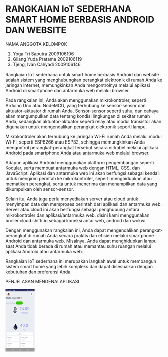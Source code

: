 # RANGKAIAN IoT SEDERHANA SMART HOME BERBASIS ANDROID DAN WEBSITE

NAMA ANGGOTA KELOMPOK 
1. Yoga Tri Saputra 2009106106
2. Gilang Yuda Pratama 2009106119
3. Tjeng, Ivan Cahyadi 2009106146

Rangkaian IoT sederhana untuk smart home berbasis Android dan website adalah sistem yang menghubungkan perangkat elektronik di rumah Anda ke jaringan internet, memungkinkan Anda mengontrolnya melalui aplikasi Android di smartphone dan antarmuka web melalui browser.

Pada rangkaian ini, Anda akan menggunakan mikrokontroler, seperti Arduino Uno atau NodeMCU, yang terhubung ke sensor-sensor dan aktuator-aktuator di rumah Anda. Sensor-sensor seperti suhu, dan cahaya akan mengumpulkan data tentang kondisi lingkungan di sekitar rumah Anda, sedangkan aktuator-aktuator seperti relay atau modul transistor akan digunakan untuk mengendalikan perangkat elektronik seperti lampu.

Mikrokontroler akan terhubung ke jaringan Wi-Fi rumah Anda melalui modul Wi-Fi, seperti ESP8266 atau ESP32, sehingga memungkinkan Anda mengontrol perangkat-perangkat tersebut secara nirkabel melalui aplikasi Android pada smartphone Anda atau antarmuka web melalui browser.

Adapun aplikasi Android menggunakan platform pengembangan seperti Kodular, serta membuat antarmuka web dengan HTML, CSS, dan JavaScript. Aplikasi dan antarmuka web ini akan berfungsi sebagai kendali untuk mengirim perintah ke mikrokontroler, seperti menghidupkan atau mematikan perangkat, serta untuk menerima dan menampilkan data yang dikumpulkan oleh sensor-sensor.

Selain itu, Anda juga perlu menyediakan server atau cloud untuk menyimpan data dan memproses perintah dari aplikasi dan antarmuka web. Server atau cloud ini akan berfungsi sebagai penghubung antara mikrokontroler dan aplikasi/antarmuka web. disini kami menggunakan broiler.cloud.shiftr.io sebagai koneksi antar web, android dan wokwi. 

Dengan menggunakan rangkaian ini, Anda dapat mengendalikan perangkat-perangkat di rumah Anda secara praktis dan efisien melalui smartphone Android dan antarmuka web. Misalnya, Anda dapat menghidupkan lampu saat Anda tidak berada di rumah atau memantau suhu ruangan melalui aplikasi Android atau antarmuka web.

Rangkaian IoT sederhana ini merupakan langkah awal untuk membangun sistem smart home yang lebih kompleks dan dapat disesuaikan dengan kebutuhan dan preferensi Anda.

PENJELASAN MENGENAI APLIKASI

<img src="https://github.com/gil037/UAS_IOT/blob/main/Aplikasi/aplikasi.jpg" height="200rm">
